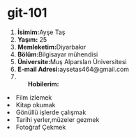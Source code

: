 # git-101
<ol>
<li><b>İsimim:</b>Ayşe Taş<br></li>
<li><b>Yaşım:</b> 25<br></li>
<li><b>Memleketim:</b>Diyarbakır<br></li>
<li><b>Bölüm:</b>Bilgisayar mühendisi<br></li>
<li><b>Üniversite:</b>Muş Alparslan Üniversitesi<br></li>
<li><b>E-mail Adresi:</b>aysetas464@gmail.com<br></li>
<li><ul><b>Hobilerim:</b></li></ol>
<li>Film izlemek</li>
<li>Kitap okumak</li>
<li>Gönüllü işlerde çalışmak</li>
<li>Tarihi yerler,müzeler gezmek</li>
<li>Fotoğraf Çekmek</li>
</ul>

